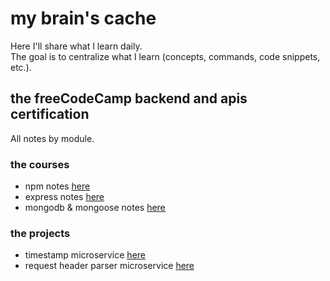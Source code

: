 # my brain's cache

Here I'll share what I learn daily. <br>
The goal is to centralize what I learn (concepts, commands, code snippets, etc.).

## the freeCodeCamp backend and apis certification
All notes by module.

### the courses
- npm notes [here](./backend-dev-and-apis/npm/README.md)
- express notes [here](./backend-dev-and-apis/express/README.md)
- mongodb & mongoose notes [here](./backend-dev-and-apis/mongomongoose/README.md)

### the projects
- timestamp microservice [here](./backend-dev-and-apis/project-timestamp/README.md)
- request header parser microservice [here](./backend-dev-and-apis/project-headerparser/README.md)